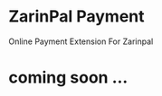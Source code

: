 ZarinPal Payment
================
Online Payment Extension For Zarinpal

coming soon ...
=================
